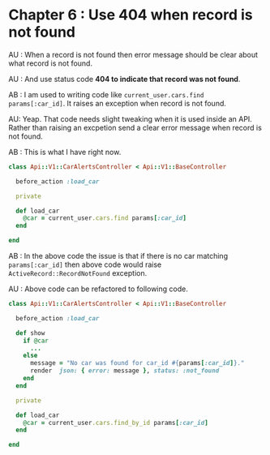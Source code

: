 # Chapter 6 : Use 404 when record is not found

AU : When a record is not found then error message should be clear about what record is not found.

AU : And use status code **404 to indicate that record was not found**.

AB : I am used to writing code like `current_user.cars.find params[:car_id]`. It raises an exception when record is not found.

AU: Yeap. That code needs slight tweaking when it is used inside an API.  Rather than raising an excpetion send a clear error message when record is not found.

AB : This is what I have right now.

``` ruby
class Api::V1::CarAlertsController < Api::V1::BaseController

  before_action :load_car

  private

  def load_car
    @car = current_user.cars.find params[:car_id]
  end

end
```

AB : In the above code the issue is that if there is no car matching `params[:car_id]` then above code would raise `ActiveRecord::RecordNotFound` exception.  

AU : Above code can be refactored to following code.

``` ruby
class Api::V1::CarAlertsController < Api::V1::BaseController

  before_action :load_car

  def show
    if @car
      ...
    else
      message = "No car was found for car_id #{params[:car_id]}."
      render  json: { error: message }, status: :not_found
    end
  end

  private

  def load_car
    @car = current_user.cars.find_by_id params[:car_id]
  end

end
```

